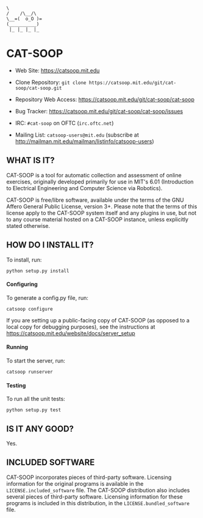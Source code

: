```nohighlight
\
/    /\__/\
\__=(  o_O )=
(__________)
 |_ |_ |_ |_
```


# CAT-SOOP

* Web Site: https://catsoop.mit.edu

* Clone Repository: `git clone https://catsoop.mit.edu/git/cat-soop/cat-soop.git`

* Repository Web Access: https://catsoop.mit.edu/git/cat-soop/cat-soop

* Bug Tracker: https://catsoop.mit.edu/git/cat-soop/cat-soop/issues

* IRC: `#cat-soop` on OFTC (`irc.oftc.net`)

* Mailing List: `catsoop-users@mit.edu` (subscribe at http://mailman.mit.edu/mailman/listinfo/catsoop-users)


## WHAT IS IT?

CAT-SOOP is a tool for automatic collection and assessment of online exercises, originally developed primarily for use in MIT's 6.01 (Introduction to Electrical Engineering and Computer Science via Robotics).

CAT-SOOP is free/libre software, available under the terms of the GNU Affero General Public License, version 3+.  Please note that the terms of this license apply to the CAT-SOOP system itself and any plugins in use, but not to any course material hosted on a CAT-SOOP instance, unless explicitly stated otherwise.


## HOW DO I INSTALL IT?

To install, run:

```nohighlight
python setup.py install
```

#### Configuring

To generate a config.py file, run:

```nohighlight
catsoop configure
```
    
If you are setting up a public-facing copy of CAT-SOOP (as opposed to a local copy for debugging purposes), see the instructions at https://catsoop.mit.edu/website/docs/server_setup
    
#### Running
    
To start the server, run:

```nohighlight
catsoop runserver
```
    
#### Testing

To run all the unit tests:

```nohighlight
python setup.py test
```


## IS IT ANY GOOD?

Yes.


## INCLUDED SOFTWARE

CAT-SOOP incorporates pieces of third-party software.  Licensing information for the original programs is available in the `LICENSE.included_software` file.  The CAT-SOOP distribution also includes several pieces of third-party software.  Licensing information for these programs is included in this distribution, in the `LICENSE.bundled_software` file.
